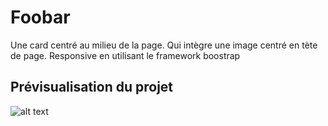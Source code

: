 # Foobar

Une card centré au milieu de la page. Qui intègre une image centré en tète de page.
Responsive en utilisant le framework boostrap

## Prévisualisation du projet

![alt text](https://i.ibb.co/XxVL9Ng/Capture.png)
